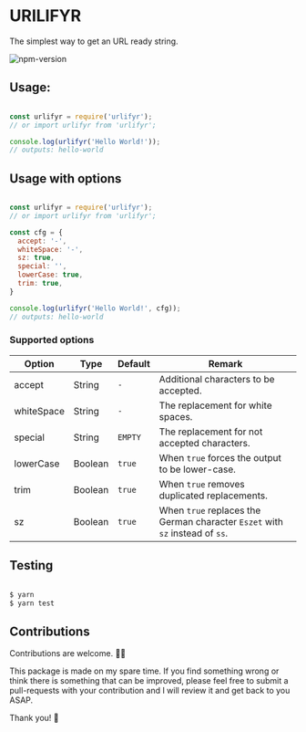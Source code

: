 # URILIFYR

The simplest way to get an URL ready string.

![npm-version]

## Usage:

```js

const urlifyr = require('urlifyr');
// or import urlifyr from 'urlifyr';

console.log(urlifyr('Hello World!'));
// outputs: hello-world

```

## Usage with options

```js

const urlifyr = require('urlifyr');
// or import urlifyr from 'urlifyr';

const cfg = {
  accept: '-',
  whiteSpace: '-',
  sz: true,
  special: '',
  lowerCase: true,
  trim: true,
}

console.log(urlifyr('Hello World!', cfg));
// outputs: hello-world

```

### Supported options

| Option | Type | Default | Remark |
| ------ | ---- | ------- | ------ |
| accept | String | `-` | Additional characters to be accepted. |
| whiteSpace | String | `-` | The replacement for white spaces. |
| special | String | `EMPTY`  | The replacement for not accepted characters. |
| lowerCase | Boolean | `true` | When `true` forces the output to be lower-case. |
| trim | Boolean | `true` | When `true` removes duplicated replacements. |
| sz | Boolean | `true` | When `true` replaces the German character `Eszet` with `sz` instead of `ss`.|

## Testing

```sh

$ yarn
$ yarn test

```

## Contributions

Contributions are welcome. 🙇‍♂️

This package is made on my spare time. If you find something wrong or think there is something that can be improved, please feel free to submit a pull-requests with your contribution and I will review it and get back to you ASAP.

Thank you! 🙏

[npm-version]: https://img.shields.io/npm/v/urlifyr.svg?style=flat-square (NPM Package Version)

